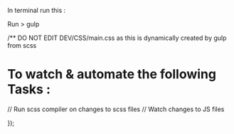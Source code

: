 In terminal run this :

Run > gulp 

/** DO NOT EDIT DEV/CSS/main.css as this is dynamically created by gulp from scss

To watch & automate the following Tasks : 
=========================================

// Run scss compiler on changes to scss files
// Watch changes to JS files 

});